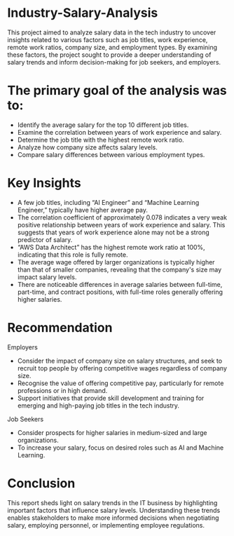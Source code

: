 # Industry-Salary-Analysis

This project aimed to analyze salary data in the tech industry to uncover insights related to various factors such as job titles, work experience, remote work ratios, company size, and employment types. By examining these factors, the project sought to provide a deeper understanding of salary trends and inform decision-making for job seekers, and employers.

# The primary goal of the analysis was to:

- Identify the average salary for the top 10 different job titles.
- Examine the correlation between years of work experience and salary.
- Determine the job title with the highest remote work ratio.
- Analyze how company size affects salary levels.
- Compare salary differences between various employment types.

# Key Insights

- A few job titles, including “AI Engineer” and “Machine Learning Engineer,” typically have higher average pay.
- The correlation coefficient of approximately 0.078 indicates a very weak positive relationship between years of work experience and salary. This suggests that years of work experience alone may not be a strong predictor of salary.
- “AWS Data Architect” has the highest remote work ratio at 100%, indicating that this role is fully remote.
- The average wage offered by larger organizations is typically higher than that of smaller companies, revealing that the company's size may impact salary levels.
- There are noticeable differences in average salaries between full-time, part-time, and contract positions, with full-time roles generally offering higher salaries.

# Recommendation

Employers
- Consider the impact of company size on salary structures, and seek to recruit top people by offering competitive wages regardless of company size.
- Recognise the value of offering competitive pay, particularly for remote professions or in high demand.
- Support initiatives that provide skill development and training for emerging and high-paying job titles in the tech industry.

Job Seekers
- Consider prospects for higher salaries in medium-sized and large organizations.
- To increase your salary, focus on desired roles such as AI and Machine Learning.

# Conclusion
This report sheds light on salary trends in the IT business by highlighting important factors that influence salary levels. Understanding these trends enables stakeholders to make more informed decisions when negotiating salary, employing personnel, or implementing employee regulations.


